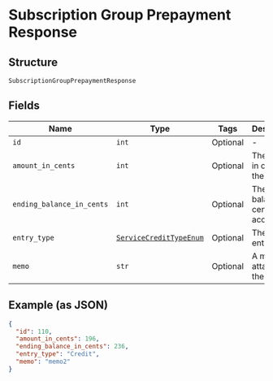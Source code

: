 
# Subscription Group Prepayment Response

## Structure

`SubscriptionGroupPrepaymentResponse`

## Fields

| Name | Type | Tags | Description |
|  --- | --- | --- | --- |
| `id` | `int` | Optional | - |
| `amount_in_cents` | `int` | Optional | The amount in cents of the entry. |
| `ending_balance_in_cents` | `int` | Optional | The ending balance in cents of the account. |
| `entry_type` | [`ServiceCreditTypeEnum`](../../doc/models/service-credit-type-enum.md) | Optional | The type of entry |
| `memo` | `str` | Optional | A memo attached to the entry. |

## Example (as JSON)

```json
{
  "id": 110,
  "amount_in_cents": 196,
  "ending_balance_in_cents": 236,
  "entry_type": "Credit",
  "memo": "memo2"
}
```

